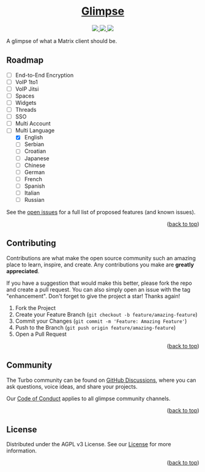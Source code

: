 <!-- markdownlint-disable MD041 MD033 -->

<a name="readme-top"></a>

<p align="center">
  <a href="https://glimpse.d-one.design">
    <!-- <picture>
      <source media="(prefers-color-scheme: dark)" srcset="">
      <img src="" height="128">
    </picture> -->
    <h1 align="center">Glimpse</h1>
  </a>
</p>

<p align="center">
  <a aria-label="d-one" href="https://d-one.design/">
    <img src="https://img.shields.io/badge/MADE%20BY%20D‒ONE-000000.svg?style=for-the-badge">
  </a>
  <a aria-label="License" href="https://github.com/d-one-company/glimpse/blob/main/LICENSE">
    <img src="https://img.shields.io/github/license/d-one-company/glimpse.svg?style=for-the-badge&labelColor=000000">
  </a>
  <a aria-label="Community" href="https://github.com/d-one-company/glimpse/discussions">
    <img src="https://img.shields.io/github/discussions/d-one-company/glimpse.svg?style=for-the-badge&labelColor=000000">
  </a>
</p>

A glimpse of what a Matrix client should be.

## Roadmap

- [ ] End-to-End Encryption
- [ ] VoIP 1to1
- [ ] VoIP Jitsi
- [ ] Spaces
- [ ] Widgets
- [ ] Threads
- [ ] SSO
- [ ] Multi Account
- [ ] Multi Language
  - [x] English
  - [ ] Serbian
  - [ ] Croatian
  - [ ] Japanese
  - [ ] Chinese
  - [ ] German
  - [ ] French
  - [ ] Spanish
  - [ ] Italian
  - [ ] Russian

See the [open issues](https://github.com/d-one-company/glimpse/issues) for a full list of proposed features (and known issues).

<p align="right">(<a href="#readme-top">back to top</a>)</p>

## Contributing

Contributions are what make the open source community such an amazing place to learn, inspire, and create. Any contributions you make are **greatly appreciated**.

If you have a suggestion that would make this better, please fork the repo and create a pull request. You can also simply open an issue with the tag "enhancement".
Don't forget to give the project a star! Thanks again!

1. Fork the Project
2. Create your Feature Branch (`git checkout -b feature/amazing-feature`)
3. Commit your Changes (`git commit -m 'Feature: Amazing Feature'`)
4. Push to the Branch (`git push origin feature/amazing-feature`)
5. Open a Pull Request

<p align="right">(<a href="#readme-top">back to top</a>)</p>

## Community

The Turbo community can be found on [GitHub Discussions](https://github.com/d-one-company/glimpse/discussions), where you can ask questions, voice ideas, and share your projects.

Our [Code of Conduct](https://github.com/d-one-company/glimpse/blob/main/CODE_OF_CONDUCT.md) applies to all glimpse community channels.

<p align="right">(<a href="#readme-top">back to top</a>)</p>

## License

Distributed under the AGPL v3 License. See our [License](https://github.com/d-one-company/glimpse/blob/main/LICENSE) for more information.

<p align="right">(<a href="#readme-top">back to top</a>)</p>
